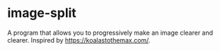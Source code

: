 # image-split
A program that allows you to progressively make an image clearer and clearer. Inspired by https://koalastothemax.com/.
